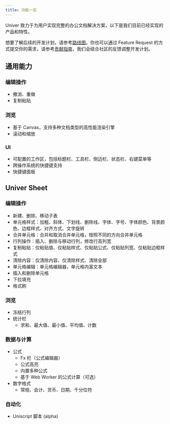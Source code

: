 ```yaml
---
title: 功能一览
---
```


Univer 致力于为用户实现完整的办公文档解决方案，以下是我们目前已经实现的产品和特性。

想要了解后续的开发计划，请参考[路线图](/guides/roadmap)。你也可以通过 Feature Request 的方式提交你的需求，请参考[贡献指南](/guides/contributing)，我们会结合社区的反馈调整开发计划。

## 通用能力

### 编辑操作

-   撤消、重做
-   复制粘贴

### 浏览

-   基于 Canvas，支持多种文档类型的高性能渲染引擎
-   滚动和缩放

### UI

-   可配置的工作区，包括标题栏、工具栏、侧边栏、状态栏、右键菜单等
-   跨操作系统的快捷键支持
-   快捷键面板

## Univer Sheet

### 编辑操作

-   新建、删除、移动子表
-   单元格样式：加粗、斜体、下划线、删除线、字体、字号、字体颜色、背景颜色、边框样式、对齐方式、文字旋转
-   合并单元格：合并和取消合并单元格，按照不同的方向合并单元格
-   行列操作：插入、删除与移动行列，修改行高列宽
-   复制粘贴：仅粘贴值、仅粘贴样式、仅粘贴公式、仅粘贴列宽、仅粘贴边框样式
-   清除内容：仅清除内容、仅清除样式、清除全部
-   单元格编辑：单元格编辑器，单元格内富文本
-   插入和删除单元格
-   下拉填充
-   格式刷

### 浏览

-   冻结行列
-   统计栏
    -   求和、最大值、最小值、平均值、计数

### 数据与计算

-   公式
    -   Fx 栏（公式编辑器）
    -   公式高亮
    -   内置多种公式
    -   基于 Web Worker 的公式计算（可选）
-   数字格式
    -   常规、会计、货币、日期、千分位符

### 自动化

-   Uniscript 脚本 (alpha)
